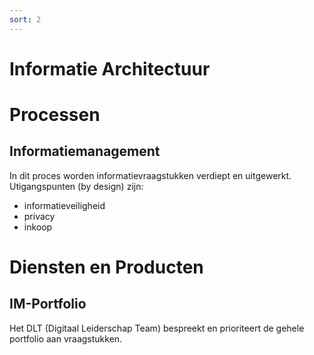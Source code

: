 ```yaml
---
sort: 2
---
```


# Informatie Architectuur
# Processen
## Informatiemanagement
In dit proces worden informatievraagstukken verdiept en uitgewerkt. Utigangspunten (by design) zijn:
-  informatieveiligheid
-  privacy
-  inkoop

# Diensten en Producten
## IM-Portfolio
Het DLT (Digitaal Leiderschap Team) bespreekt en prioriteert de gehele portfolio aan vraagstukken.

